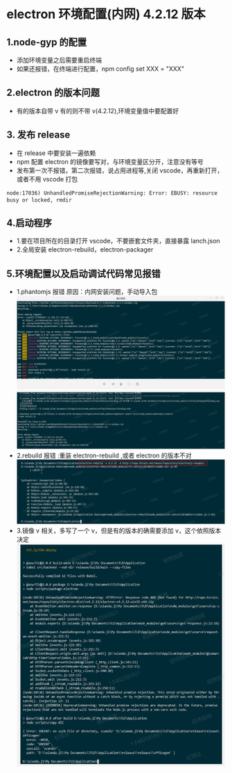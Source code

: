 # electron 环境配置(内网) 4.2.12 版本

## 1.node-gyp 的配置

-   添加环境变量之后需要重启终端
-   如果还报错，在终端进行配置，npm config set XXX = "XXX"

## 2.electron 的版本问题

-   有的版本自带 v 有的则不带 v(4.2.12),环境变量值中要配置好

## 3. 发布 release

-   在 release 中要安装一遍依赖
-   npm 配置 electron 的镜像要写对，与环境变量区分开，注意没有等号
-   发布第一次不报错，第二次报错，说占用进程等,关闭 vscode，再重新打开，或者不用 vscode 打包

```
node:17036) UnhandledPromiseRejectionWarning: Error: EBUSY: resource busy or locked, rmdir

```

## 4.启动程序

-   1.要在项目所在的目录打开 vscode，不要嵌套文件夹，直接暴露 lanch.json
-   2.全局安装 electron-rebuild，electron-packager

## 5.环境配置以及启动调试代码常见报错

-   1.phantomjs 报错 原因：内网安装问题，手动导入包
    ![](img/electron-phantomjs.png)
    ![](img/electron-phantomjs01.png)
-   2.rebuild 报错 :重装 electron-rebuild ,或者 electron 的版本不对
    ![](img/electron-rebuild.png)
-   3.镜像 v 相关，多写了一个 v，但是有的版本的确需要添加 v，这个依照版本决定
    ![](img/electron-version.png)
